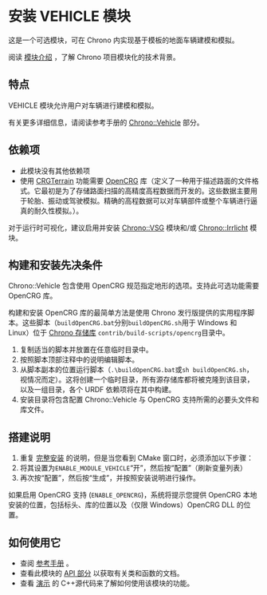 # 安装 VEHICLE 模块

这是一个可选模块，可在 Chrono 内实现基于模板的地面车辆建模和模拟。

阅读 [模块介绍](https://api.projectchrono.org/modularity.html) ，了解 Chrono 项目模块化的技术背景。

## 特点

VEHICLE 模块允许用户对车辆进行建模和模拟。

有关更多详细信息，请阅读参考手册的 [Chrono::Vehicle](https://api.projectchrono.org/manual_vehicle.html) 部分。

## 依赖项
- 此模块没有其他依赖项
- 使用 [CRGTerrain](https://api.projectchrono.org/vehicle_terrain.html#vehicle_terrain_crg) 功能需要 [OpenCRG](https://www.asam.net/standards/detail/opencrg/) 库（定义了一种用于描述路面的文件格式。它最初是为了存储路面扫描的高精度高程数据而开发的。这些数据主要用于轮胎、振动或驾驶模拟。精确的高程数据可以对车辆部件或整个车辆进行逼真的耐久性模拟。）。

对于运行时可视化，建议启用并安装 [Chrono::VSG](https://api.projectchrono.org/module_vsg_installation.html) 模块和/或 [Chrono::Irrlicht](https://api.projectchrono.org/module_irrlicht_installation.html) 模块。

## 构建和安装先决条件
Chrono::Vehicle 包含使用 OpenCRG 规范指定地形的选项。支持此可选功能需要 OpenCRG 库。

构建和安装 OpenCRG 库的最简单方法是使用 Chrono 发行版提供的实用程序脚本。这些脚本（`buildOpenCRG.bat`分别`buildOpenCRG.sh`用于 Windows 和 Linux）位于 [Chrono 存储库](https://github.com/projectchrono/chrono/tree/main/contrib/build-scripts/opencrg) `contrib/build-scripts/opencrg`目录中。

1. 复制适当的脚本并放置在任意临时目录中。
2. 按照脚本顶部注释中的说明编辑脚本。
3. 从脚本副本的位置运行脚本（`.\buildOpenCRG.bat`或`sh buildOpenCRG.sh`，视情况而定）。这将创建一个临时目录，所有源存储库都将被克隆到该目录，以及一组目录，各个 URDF 依赖项将在其中构建。
4. 安装目录将包含配置 Chrono::Vehicle 与 OpenCRG 支持所需的必要头文件和库文件。

## 搭建说明

1. 重复 [完整安装](https://api.projectchrono.org/tutorial_install_chrono.html) 的说明，但是当您看到 CMake 窗口时，必须添加以下步骤：
2. 将其设置为`ENABLE_MODULE_VEHICLE`“开”，然后按“配置”（刷新变量列表）
3. 再次按“配置”，然后按“生成”，并按照安装说明进行操作。

如果启用 OpenCRG 支持 (`ENABLE_OPENCRG`)，系统将提示您提供 OpenCRG 本地安装的位置，包括标头、库的位置以及（仅限 Windows）OpenCRG DLL 的位置。

## 如何使用它

- 查阅 [参考手册](https://api.projectchrono.org/manual_vehicle.html) 。
- 查看此模块的 [API 部分](https://api.projectchrono.org/group__vehicle.html) 以获取有关类和函数的文档。
- 查看 [演示](https://api.projectchrono.org/tutorial_table_of_content_chrono_vehicle.html) 的 C++源代码来了解如何使用该模块的功能。


